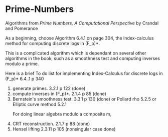 # Prime-Numbers
Algorithms from <i>Prime Numbers, A Computational Perspective</i> by Crandal and Pomerance

As a beginning, choose Algorithm 6.4.1 on page 304, the Index-calculus method for computing discrete logs in (F_p)\*. 

This is a complicated algorithm which is dependant on several other algorithms in the book, such as a smoothness test and computing inverses modulo a prime. 


Here is a brief
To do list for implementing Index-Calculus for
discrete logs in (F_p)\*   6.4..1 p 340
<ol>
<li> generate primes. 3.2.1 p 122 (done)
<li> compute inverses in (F_p)*. 2.1.4 p 85 (done)
<li> Bernstein's smoothness test. 3.3.1 p 130 (done)
or Pollard rho 5.2.5
or Elliptic curve method 5.2.1

For doing linear algebra modulo a composite m,
<li> CRT reconstruction. 2.1.7 p 88 (done)
<li> Hensel lifting 2.3.11 p 105 (nonsingular case done)
</ol>
